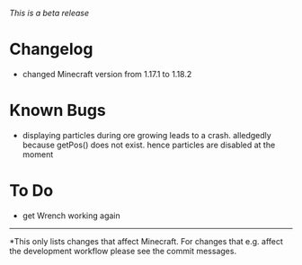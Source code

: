 _This is a beta release_

# Changelog
- changed Minecraft version from 1.17.1 to 1.18.2

# Known Bugs
- displaying particles during ore growing leads to a crash. alledgedly because getPos() does not exist. hence particles are disabled at the moment

# To Do
- get Wrench working again

---
*This only lists changes that affect Minecraft. For changes that e.g. affect the development workflow please see the commit messages.
